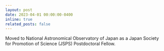 ```yaml
---
layout: post
date: 2023-04-01 00:00:00-0400
inline: true
related_posts: false
---
```


Moved to National Astronomical Observatory of Japan as a Japan Society for Promotion of Science (JSPS) Postdoctoral Fellow.
